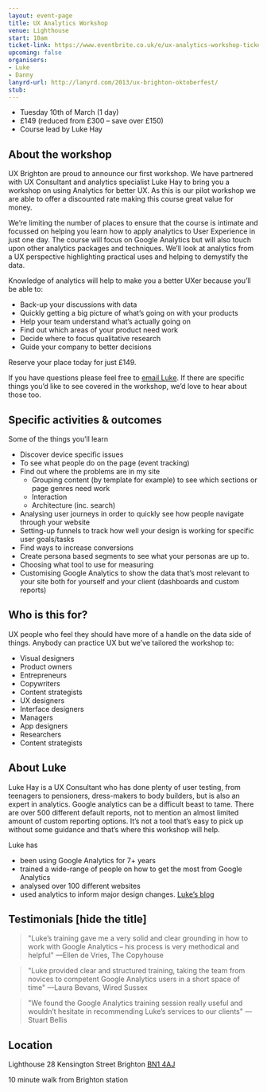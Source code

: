 ```yaml
---
layout: event-page  
title: UX Analytics Workshop
venue: Lighthouse
start: 10am
ticket-link: https://www.eventbrite.co.uk/e/ux-analytics-workshop-tickets-15452238060
upcoming: false
organisers:
- Luke
- Danny
lanyrd-url: http://lanyrd.com/2013/ux-brighton-oktoberfest/
stub:
---
```


- Tuesday 10th of March (1 day)
- £149 (reduced from £300 – save over £150)
- Course lead by Luke Hay

## About the workshop

UX Brighton are proud to announce our first workshop. We have partnered with UX Consultant and analytics specialist Luke Hay to bring you a workshop on using Analytics for better UX. As this is our pilot workshop we are able to offer a discounted rate making this course great value for money.  

We’re limiting the number of places to ensure that the course is intimate and focussed on helping you learn how to apply analytics to User Experience in just one day. The course will focus on Google Analytics but will also touch upon other analytics packages and techniques. We’ll look at analytics from a UX perspective highlighting practical uses and helping to demystify the data.

Knowledge of analytics will help to make you a better UXer because you’ll be able to:

- Back-up your discussions with data
- Quickly getting a big picture of what’s going on with your products
- Help your team understand what’s actually going on
- Find out which areas of your product need work
- Decide where to focus qualitative research
- Guide your company to better decisions

Reserve your place today for just £149.

If you have questions please feel free to [email Luke](mailto:lukehaysmail@gmail.com ""). If there are specific things you’d like to see covered in the workshop, we’d love to hear about those too.

## Specific activities & outcomes

Some of the things you’ll learn

- Discover device specific issues
- To see what people do on the page (event tracking)
- Find out where the problems are in my site
	- Grouping content (by template for example) to see which sections or page genres need work
	- Interaction
	- Architecture (inc. search)
- Analysing user journeys in order to quickly see how people navigate through your website
- Setting-up funnels to track how well your design is working for specific user goals/tasks
- Find ways to increase conversions 
- Create persona based segments to see what your personas are up to.
- Choosing what tool to use for measuring
- Customising Google Analytics to show the data that’s most relevant to your site both for yourself and your client (dashboards and custom reports)

## Who is this for?

UX people who feel they should have more of a handle on the data side of things. Anybody can practice UX but we’ve tailored the workshop  to:

- Visual designers
- Product owners
- Entrepreneurs
- Copywriters
- Content strategists
- UX designers
- Interface designers
- Managers
- App designers
- Researchers
- Content strategists

## About Luke

Luke Hay is a UX Consultant who has done plenty of user testing, from teenagers to pensioners, dress-makers to body builders, but is also an expert in analytics. Google analytics can be a difficult beast to tame. There are over 500 different default reports, not to mention an almost limited amount of custom reporting options. It’s not a tool that’s easy to pick up without some guidance and that’s where this workshop will help.

Luke has

- been using Google Analytics for 7+ years 
- trained a wide-range of people on how to get the most from Google Analytics
- analysed over 100 different websites
- used analytics to inform major design changes. 
[Luke’s blog](http://www.lukehay.co.uk/blog/ "")

## Testimonials [hide the title]

<blockquote>"Luke’s training gave me a very solid and clear grounding in how to work with Google Analytics – his process is very methodical and helpful"
—Ellen de Vries, The Copyhouse</blockquote>

<blockquote>"Luke provided clear and structured training, taking the team from novices to competent Google Analytics users in a short space of time"
—Laura Bevans, Wired Sussex </blockquote>

<blockquote>"We found the Google Analytics training session really useful and wouldn’t hesitate in recommending Luke’s services to our clients"
—Stuart Bellis</blockquote>

## Location

Lighthouse
28 Kensington Street
Brighton
[BN1 4AJ](https://www.google.com/maps/place/Lighthouse+Arts/@50.826238,-0.138209,13z/data=!4m2!3m1!1s0x0:0x1316760b33779607?hl=en "")

10 minute walk from Brighton station



